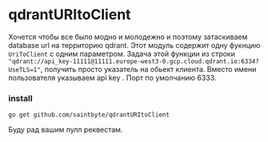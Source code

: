 # qdrantURItoClient

Хочется чтобы все было модно и молодежно и поэтому затаскиваем database url на территорию qdrant. Этот модуль содержит одну фукнцию ```UriToClient``` с одним параметром. Задача этой функции из строки ```"qdrant://api_key-11111@11111.europe-west3-0.gcp.cloud.qdrant.io:6334?UseTLS=1"```, получить просто указатель на обьект клиента. Вместо имени пользователя указываем api key . Порт по умолчанию 6333.

### install
```
go get github.com/saintbyte/qdrantURItoClient
```
Буду рад вашим пулл реквестам.
